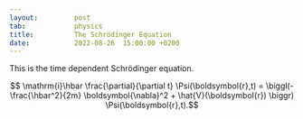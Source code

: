 ```yaml
---
layout:         post
tab:	        physics
title:          The Schrödinger Equation
date:           2022-08-26  15:00:00 +0200
---
```


This is the time dependent Schrödinger equation.

$$ \mathrm{i}\hbar \frac{\partial}{\partial t} \Psi(\boldsymbol{r},t) = \biggl(- \frac{\hbar^2}{2m} \boldsymbol{\nabla}^2 + \hat{V}(\boldsymbol{r}) \biggr) \Psi(\boldsymbol{r},t).$$
